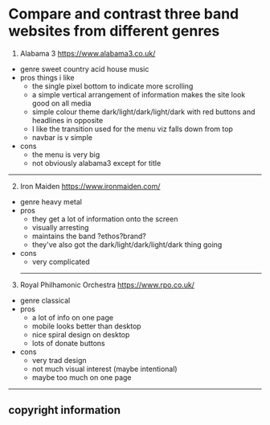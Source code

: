 # Compare and contrast three band websites from different genres
1. Alabama 3 https://www.alabama3.co.uk/
- genre sweet country acid house music
- pros things i like 
    - the single pixel bottom to indicate more scrolling
    - a simple vertical arrangement of information makes the site look good on all media
    - simple colour theme dark/light/dark/light/dark with red buttons and headlines in opposite
    - I like the transition used for the menu viz falls down from top
    - navbar is v simple
- cons
    - the menu is very big
    - not obviously alabama3 except for title
---
2. Iron Maiden https://www.ironmaiden.com/
- genre heavy metal
- pros
    - they get a lot of information onto the screen
    - visually arresting
    - maintains the band ?ethos?brand?
    - they've also got the dark/light/dark/light/dark thing going
- cons
    - very complicated
    ---
3. Royal Philhamonic Orchestra https://www.rpo.co.uk/
- genre classical
- pros 
    - a lot of info on one page
    - mobile looks better than desktop
    - nice spiral design on desktop
    - lots of donate buttons
- cons
    - very trad design
    - not much visual interest (maybe intentional)
    - maybe too much on one page
---
## copyright information

